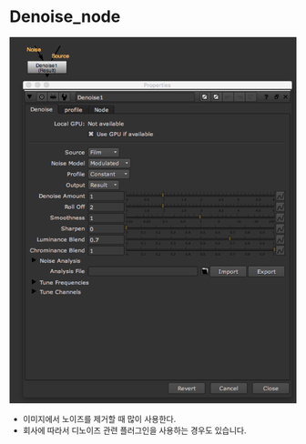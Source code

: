 # Denoise\_node

![](../../.gitbook/assets/denoise_node.png)

* 이미지에서 노이즈를 제거할 때 많이 사용한다.
* 회사에 따라서 디노이즈 관련 플러그인을 사용하는 경우도 있습니다.

